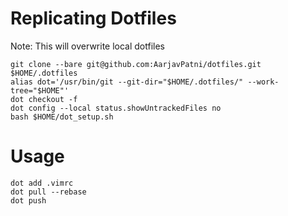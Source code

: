 # Replicating Dotfiles
Note: This will overwrite local dotfiles
```
git clone --bare git@github.com:AarjavPatni/dotfiles.git $HOME/.dotfiles
alias dot='/usr/bin/git --git-dir="$HOME/.dotfiles/" --work-tree="$HOME"'
dot checkout -f
dot config --local status.showUntrackedFiles no
bash $HOME/dot_setup.sh
```

# Usage
```
dot add .vimrc
dot pull --rebase
dot push
```
